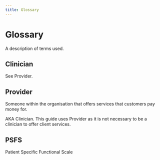 ```yaml
---
title: Glossary
---
```


# Glossary

A description of terms used.

## Clinician

See Provider.

## Provider

Someone within the organisation that offers services that customers pay money for.

AKA Clinician. This guide uses Provider as it is not necessary to be a clinician to offer client services.

## PSFS

Patient Specific Functional Scale
